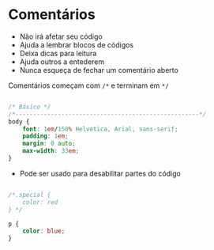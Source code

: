 # Comentários

* Não irá afetar seu código
* Ajuda a lembrar blocos de códigos
* Deixa dicas para leitura
* Ajuda outros a entederem
* Nunca esqueça de fechar um comentário aberto

Comentários começam com `/*` e terminam em `*/`

```css

/* Básico */
/*----------------------------------------------------*/
body {
    font: 1em/150% Helvetica, Arial, sans-serif;
    padding: 1em;
    margin: 0 auto;
    max-width: 33em;
}

```

* Pode ser usado para desabilitar partes do código

```css

/*.special {
    color: red
} */

p {
    color: blue;
}

```
